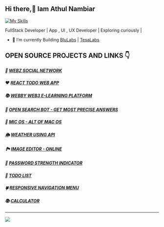 ## Hi there,👋 Iam Athul Nambiar
[![My Skills](https://skillicons.dev/icons?i=react,nodejs,mongodb,express,postman,figma,tailwind,js,jquery,bootstrap,c,androidstudio,codepen,firebase,github&theme=light)](https://skillicons.dev)

FullStack Developer | App , UI , UX Developer |  Exploring curiously |            

- 🦾 I’m currently Building [BluLabs](https://play.google.com/store/apps/dev?id=7183312321357597419) | [TesaLabs](https://play.google.com/store/apps/dev?id=8316335420629473234)
<!-- | Social Space | [Stoki](https://www.stoki.shop/) | adbit.in | -->  
<!--- 🌱 I’m currently learning  Flutter, DSA  
- ❤️ JavaScript, Bootstrap , C, C++ , JQuery , CSS3 , HTML5     
- 🧪 INTERMEDIATE - PHP, SQL, Flutter -->      
## OPEN SOURCE PROJECTS AND LINKS 👇    
 
##### 🎉 [WEBZ SOCIAL NETWORK ](https://webz-client.vercel.app)
#####  ❤️ [REACT TODO WEB APP](https://react-web-todo.netlify.app/)
##### 📚 [WEBBY WEB3 E-LEARNING PLATFORM ](https://athul-22.github.io/WEBBY-WEB-3-LEARNING-PLATFORM/)
##### 🤖 [OPEN SEARCH BOT - GET MOST PRECISE ANSWERS](https://athul-22.github.io/OPEN-SEARCH-BOT/)
##### 🌈 [MIC OS - ALT OF MAC OS](https://athul-22.github.io/micos/)
##### 🌦️ [WEATHER USING API](https://athul-22.github.io/weather)
##### 🏞️ [IMAGE EDITOR - ONLINE](https://athul-22.github.io/image-editor-online)
##### 🔐 [PASSWORD STRENGTH INDICATOR](https://athul-22.github.io/password-strength-indicator) 
##### 📝 [TODO LIST](https://athul-22.github.io/todo/)
##### 🍀 [RESPONSIVE NAVIGATION MENU](https://athul-22.github.io/responsive-navigation)
##### 📚 [CALCULATOR](https://athul-22.github.io/calculator)
---


![](https://komarev.com/ghpvc/?username=athul-22&style=flat-square)



 
